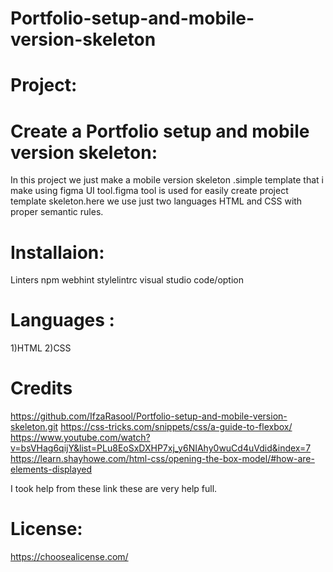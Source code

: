 # Portfolio-setup-and-mobile-version-skeleton
# Project:
# Create a Portfolio setup and mobile version skeleton:
In this project we just make a mobile version skeleton .simple template that i make using figma UI tool.figma tool is used for easily create project template skeleton.here we use just two languages HTML and CSS with proper semantic rules.
# Installaion:
Linters
npm
webhint
stylelintrc
visual studio code/option

 # Languages :

 1)HTML
 2)CSS

# Credits
https://github.com/IfzaRasool/Portfolio-setup-and-mobile-version-skeleton.git
https://css-tricks.com/snippets/css/a-guide-to-flexbox/
https://www.youtube.com/watch?v=bsVHag6qijY&list=PLu8EoSxDXHP7xj_y6NIAhy0wuCd4uVdid&index=7
https://learn.shayhowe.com/html-css/opening-the-box-model/#how-are-elements-displayed


I took help from these link these are very help full.

 # License:
  https://choosealicense.com/
